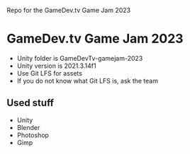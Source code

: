 Repo for the GameDev.tv Game Jam 2023

# GameDev.tv Game Jam 2023

- Unity folder is GameDevTv-gamejam-2023
- Unity version is 2021.3.14f1 
- Use Git LFS for assets
- If you do not know what Git LFS is, ask the team

## Used stuff

- Unity 
- Blender
- Photoshop
- Gimp
